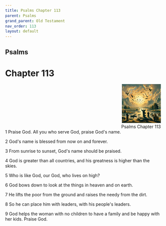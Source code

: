 ```yaml
---
title: Psalms Chapter 113
parent: Psalms
grand_parent: Old Testament
nav_order: 113
layout: default
---
```


## Psalms

# Chapter 113

<div style="clear: both; text-align: right;">
    <img src="/assets/Image/Psalms/500/113.jpg" alt="Psalms Chapter 113" class="chapter-image" style="max-width: 25%; height: auto;"/>
    <figcaption style="font-size: 14px;">Psalms Chapter 113</figcaption>
</div>
1 Praise God. All you who serve God, praise God's name.

2 God's name is blessed from now on and forever.

3 From sunrise to sunset, God's name should be praised.

4 God is greater than all countries, and his greatness is higher than the skies.

5 Who is like God, our God, who lives on high?

6 God bows down to look at the things in heaven and on earth.

7 He lifts the poor from the ground and raises the needy from the dirt.

8 So he can place him with leaders, with his people's leaders.

9 God helps the woman with no children to have a family and be happy with her kids. Praise God.


